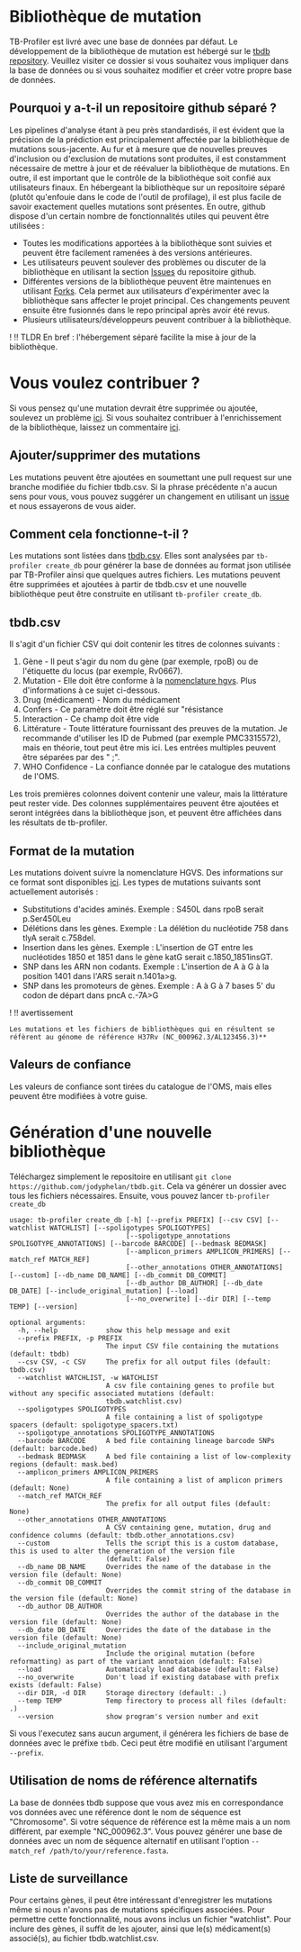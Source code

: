 # Bibliothèque de mutation

TB-Profiler est livré avec une base de données par défaut. Le développement de la bibliothèque de mutation est hébergé sur le [tbdb repository](https://github.com/jodyphelan/tbdb). Veuillez visiter ce dossier si vous souhaitez vous impliquer dans la base de données ou si vous souhaitez modifier et créer votre propre base de données.

## Pourquoi y a-t-il un repositoire github séparé ?

Les pipelines d'analyse étant à peu près standardisés, il est évident que la précision de la prédiction est principalement affectée par la bibliothèque de mutations sous-jacente. Au fur et à mesure que de nouvelles preuves d'inclusion ou d'exclusion de mutations sont produites, il est constamment nécessaire de mettre à jour et de réévaluer la bibliothèque de mutations. En outre, il est important que le contrôle de la bibliothèque soit confié aux utilisateurs finaux. En hébergeant la bibliothèque sur un repositoire séparé (plutôt qu'enfouie dans le code de l'outil de profilage), il est plus facile de savoir exactement quelles mutations sont présentes. En outre, github dispose d'un certain nombre de fonctionnalités utiles qui peuvent être utilisées :

* Toutes les modifications apportées à la bibliothèque sont suivies et peuvent être facilement ramenées à des versions antérieures.
* Les utilisateurs peuvent soulever des problèmes ou discuter de la bibliothèque en utilisant la section [Issues](https://github.com/jodyphelan/tbdb/issues) du repositoire github.
* Différentes versions de la bibliothèque peuvent être maintenues en utilisant [Forks](https://help.github.com/en/articles/fork-a-repo). Cela permet aux utilisateurs d'expérimenter avec la bibliothèque sans affecter le projet principal. Ces changements peuvent ensuite être fusionnés dans le repo principal après avoir été revus.
* Plusieurs utilisateurs/développeurs peuvent contribuer à la bibliothèque.

! !! TLDR 
    En bref : l'hébergement séparé facilite la mise à jour de la bibliothèque.

# Vous voulez contribuer ?
Si vous pensez qu'une mutation devrait être supprimée ou ajoutée, soulevez un problème [ici](https://github.com/jodyphelan/tbdb/issues). Si vous souhaitez contribuer à l'enrichissement de la bibliothèque, laissez un commentaire [ici](https://github.com/jodyphelan/tbdb/issues/4).

## Ajouter/supprimer des mutations
Les mutations peuvent être ajoutées en soumettant une pull request sur une branche modifiée du fichier tbdb.csv. Si la phrase précédente n'a aucun sens pour vous, vous pouvez suggérer un changement en utilisant un [issue](https://github.com/jodyphelan/tbdb/issues) et nous essayerons de vous aider.

## Comment cela fonctionne-t-il ?

Les mutations sont listées dans [tbdb.csv](https://github.com/jodyphelan/tbdb/blob/master/tbdb.csv). Elles sont analysées par `tb-profiler create_db` pour générer la base de données au format json utilisée par TB-Profiler ainsi que quelques autres fichiers. Les mutations peuvent être supprimées et ajoutées à partir de tbdb.csv et une nouvelle bibliothèque peut être construite en utilisant `tb-profiler create_db`.

## tbdb.csv
Il s'agit d'un fichier CSV qui doit contenir les titres de colonnes suivants :
1. Gène - Il peut s'agir du nom du gène (par exemple, rpoB) ou de l'étiquette du locus (par exemple, Rv0667).
2. Mutation - Elle doit être conforme à la [nomenclature hgvs](http://varnomen.hgvs.org/). Plus d'informations à ce sujet ci-dessous.
3. Drug (médicament) - Nom du médicament
4. Confers - Ce paramètre doit être réglé sur "résistance
5. Interaction - Ce champ doit être vide
6. Littérature - Toute littérature fournissant des preuves de la mutation. Je recommande d'utiliser les ID de Pubmed (par exemple PMC3315572), mais en théorie, tout peut être mis ici. Les entrées multiples peuvent être séparées par des " ;".
7. WHO Confidence - La confiance donnée par le catalogue des mutations de l'OMS.

Les trois premières colonnes doivent contenir une valeur, mais la littérature peut rester vide. Des colonnes supplémentaires peuvent être ajoutées et seront intégrées dans la bibliothèque json, et peuvent être affichées dans les résultats de tb-profiler.

## Format de la mutation
Les mutations doivent suivre la nomenclature HGVS. Des informations sur ce format sont disponibles [ici](http://varnomen.hgvs.org/). Les types de mutations suivants sont actuellement autorisés :

* Substitutions d'acides aminés. Exemple : S450L dans rpoB serait p.Ser450Leu
* Délétions dans les gènes. Exemple : La délétion du nucléotide 758 dans tlyA serait c.758del.
* Insertion dans les gènes. Exemple : L'insertion de GT entre les nucléotides 1850 et 1851 dans le gène katG serait c.1850_1851insGT.
* SNP dans les ARN non codants. Exemple : L'insertion de A à G à la position 1401 dans l'ARS serait n.1401a>g.
* SNP dans les promoteurs de gènes. Exemple : A à G à 7 bases 5' du codon de départ dans pncA c.-7A>G

! !! avertissement

    Les mutations et les fichiers de bibliothèques qui en résultent se réfèrent au génome de référence H37Rv (NC_000962.3/AL123456.3)**

## Valeurs de confiance

Les valeurs de confiance sont tirées du catalogue de l'OMS, mais elles peuvent être modifiées à votre guise.

# Génération d'une nouvelle bibliothèque

Téléchargez simplement le repositoire en utilisant `git clone https://github.com/jodyphelan/tbdb.git`. Cela va générer un dossier avec tous les fichiers nécessaires. Ensuite, vous pouvez lancer `tb-profiler create_db`

```
usage: tb-profiler create_db [-h] [--prefix PREFIX] [--csv CSV] [--watchlist WATCHLIST] [--spoligotypes SPOLIGOTYPES]
                             [--spoligotype_annotations SPOLIGOTYPE_ANNOTATIONS] [--barcode BARCODE] [--bedmask BEDMASK]
                             [--amplicon_primers AMPLICON_PRIMERS] [--match_ref MATCH_REF]
                             [--other_annotations OTHER_ANNOTATIONS] [--custom] [--db_name DB_NAME] [--db_commit DB_COMMIT]
                             [--db_author DB_AUTHOR] [--db_date DB_DATE] [--include_original_mutation] [--load]
                             [--no_overwrite] [--dir DIR] [--temp TEMP] [--version]

optional arguments:
  -h, --help            show this help message and exit
  --prefix PREFIX, -p PREFIX
                        The input CSV file containing the mutations (default: tbdb)
  --csv CSV, -c CSV     The prefix for all output files (default: tbdb.csv)
  --watchlist WATCHLIST, -w WATCHLIST
                        A csv file containing genes to profile but without any specific associated mutations (default:
                        tbdb.watchlist.csv)
  --spoligotypes SPOLIGOTYPES
                        A file containing a list of spoligotype spacers (default: spoligotype_spacers.txt)
  --spoligotype_annotations SPOLIGOTYPE_ANNOTATIONS
  --barcode BARCODE     A bed file containing lineage barcode SNPs (default: barcode.bed)
  --bedmask BEDMASK     A bed file containing a list of low-complexity regions (default: mask.bed)
  --amplicon_primers AMPLICON_PRIMERS
                        A file containing a list of amplicon primers (default: None)
  --match_ref MATCH_REF
                        The prefix for all output files (default: None)
  --other_annotations OTHER_ANNOTATIONS
                        A CSV containing gene, mutation, drug and confidence columns (default: tbdb.other_annotations.csv)
  --custom              Tells the script this is a custom database, this is used to alter the generation of the version file
                        (default: False)
  --db_name DB_NAME     Overrides the name of the database in the version file (default: None)
  --db_commit DB_COMMIT
                        Overrides the commit string of the database in the version file (default: None)
  --db_author DB_AUTHOR
                        Overrides the author of the database in the version file (default: None)
  --db_date DB_DATE     Overrides the date of the database in the version file (default: None)
  --include_original_mutation
                        Include the original mutation (before reformatting) as part of the variant annotaion (default: False)
  --load                Automaticaly load database (default: False)
  --no_overwrite        Don't load if existing database with prefix exists (default: False)
  --dir DIR, -d DIR     Storage directory (default: .)
  --temp TEMP           Temp firectory to process all files (default: .)
  --version             show program's version number and exit
  ```

Si vous l'executez sans aucun argument, il générera les fichiers de base de données avec le préfixe `tbdb`. Ceci peut être modifié en utilisant l'argument `--prefix`.

## Utilisation de noms de référence alternatifs

La base de données tbdb suppose que vous avez mis en correspondance vos données avec une référence dont le nom de séquence est "Chromosome". Si votre séquence de référence est la même mais a un nom différent, par exemple "NC_000962.3". Vous pouvez générer une base de données avec un nom de séquence alternatif en utilisant l'option `--match_ref /path/to/your/reference.fasta`.

## Liste de surveillance

Pour certains gènes, il peut être intéressant d'enregistrer les mutations même si nous n'avons pas de mutations spécifiques associées. Pour permettre cette fonctionnalité, nous avons inclus un fichier "watchlist". Pour inclure des gènes, il suffit de les ajouter, ainsi que le(s) médicament(s) associé(s), au fichier tbdb.watchlist.csv.
